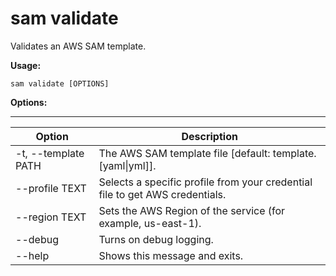 # sam validate<a name="sam-cli-command-reference-sam-validate"></a>

Validates an AWS SAM template\.

**Usage:**

```
sam validate [OPTIONS]
```

**Options:**


****  

| Option | Description | 
| --- | --- | 
| \-t, \-\-template PATH | The AWS SAM template file \[default: template\.\[yaml\|yml\]\]\. | 
| \-\-profile TEXT | Selects a specific profile from your credential file to get AWS credentials\. | 
|  \-\-region TEXT | Sets the AWS Region of the service \(for example, us\-east\-1\)\. | 
| \-\-debug | Turns on debug logging\. | 
| \-\-help | Shows this message and exits\. | 